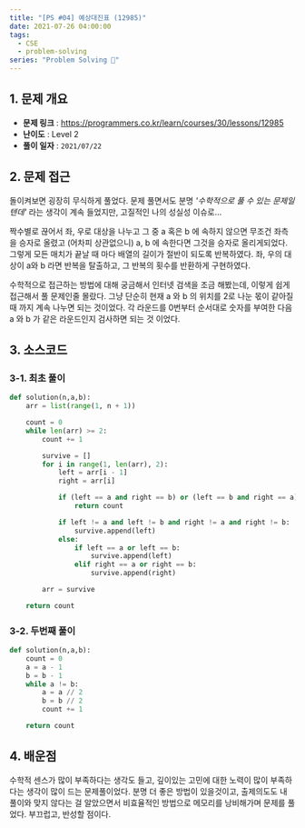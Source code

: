 ```yaml
---
title: "[PS #04] 예상대진표 (12985)"
date: 2021-07-26 04:00:00
tags:
  - CSE
  - problem-solving
series: "Problem Solving 🤔"
---
```


## 1. 문제 개요

- **문제 링크** : https://programmers.co.kr/learn/courses/30/lessons/12985
- **난이도** : Level 2
- **풀이 일자** : `2021/07/22`

## 2. 문제 접근

돌이켜보면 굉장히 무식하게 풀었다. 문제 풀면서도 분명 _'수학적으로 풀 수 있는 문제일텐데'_ 라는 생각이 계속 들었지만, 고질적인 나의 성실성 이슈로...

짝수별로 끊어서 좌, 우로 대상을 나누고 그 중 a 혹은 b 에 속하지 않으면 무조건 좌측을 승자로 올렸고 (어차피 상관없으니) a, b 에 속한다면 그것을 승자로 올리게되었다. 그렇게 모든 매치가 끝날 때 마다 배열의 길이가 절반이 되도록 반복하였다. 좌, 우의 대상이 a와 b 라면 반복을 탈출하고, 그 반복의 횟수를 반환하게 구현하였다.

수학적으로 접근하는 방법에 대해 궁금해서 인터넷 검색을 조금 해봤는데, 이렇게 쉽게 접근해서 풀 문제인줄 몰랐다. 그냥 단순히 현재 a 와 b 의 위치를 2로 나눈 몫이 같아질 때 까지 계속 나누면 되는 것이었다. 각 라운드를 0번부터 순서대로 숫자를 부여한 다음 a 와 b 가 같은 라운드인지 검사하면 되는 것 이었다.

## 3. 소스코드

### 3-1. 최초 풀이

```python
def solution(n,a,b):
    arr = list(range(1, n + 1))

    count = 0
    while len(arr) >= 2:
        count += 1

        survive = []
        for i in range(1, len(arr), 2):
            left = arr[i - 1]
            right = arr[i]

            if (left == a and right == b) or (left == b and right == a):
                return count

            if left != a and left != b and right != a and right != b:
                survive.append(left)
            else:
                if left == a or left == b:
                    survive.append(left)
                elif right == a or right == b:
                    survive.append(right)

        arr = survive

    return count
```

### 3-2. 두번째 풀이

```python
def solution(n,a,b):
    count = 0
    a = a - 1
    b = b - 1
    while a != b:
        a = a // 2
        b = b // 2
        count += 1

    return count
```

## 4. 배운점

수학적 센스가 많이 부족하다는 생각도 들고, 깊이있는 고민에 대한 노력이 많이 부족하다는 생각이 많이 드는 문제풀이었다. 분명 더 좋은 방법이 있을것이고, 출제의도도 내 풀이와 맞지 않다는 걸 알았으면서 비효율적인 방법으로 메모리를 낭비해가며 문제를 풀었다. 부끄럽고, 반성할 점이다.
